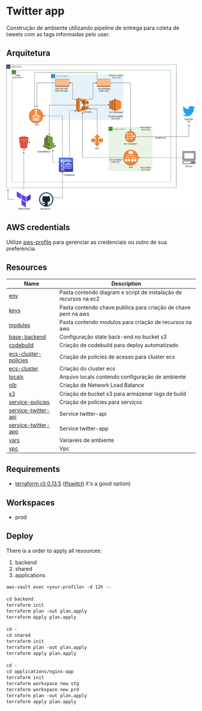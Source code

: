 
# Twitter app

Construção de ambiente utilizando pipeline de entrega para coleta de tweets com as tags informadas pelo user.

## Arquitetura

![diagrama](./env/aws.png)

## AWS credentials

Utilize [aws-profile](https://docs.aws.amazon.com/cli/latest/userguide/cli-configure-profiles.html) para gerenciar as credenciais ou outro de sua preferencia.

## Resources

| Name                                     | Description                                                     |
| ---------------------------------------- | --------------------------------------------------------------- |
| [env](./env)                             | Pasta contendo diagram e script de instalação de recursos na ec2|
| [keys](./keys)                           | Pasta contendo chave publica para criação de chave pem na aws   |
| [modules](./modules)                     | Pasta contendo modulos para criação de recursos na aws          |
| [base-backend](./base-backend.tf)        | Configuração state back-end no bucket s3                        |
| [codebuild](./codebuild.tf)              | Criação de codebuild para deploy automatizado                   |
| [ecs-cluster-policies](./ecs-cluster-policies.tf)|Criação de policies de acesso para cluster ecs           |
| [ecs-cluster](./ecs-cluster.tf)          | Criação do cluster ecs                                          |
| [locals](./locals.tf)                    | Arquivo locals contendo configuração de ambiente                |
| [nlb](./nlb.tf)                          | Criação de Network Load Balance                                 |
| [s3](./s3.tf)                            | Criação de bucket s3 para armazenar logs de build               |
| [service-policies](./service-policies.tf)| Criação de policies para serviços                               |
| [service-twitter-api](./service-twitter-api.tf)| Service twitter-api                                       |
| [service-twitter-app](./service-twitter-app.tf)| Service twitter-app                                       |
| [vars](./vars.tf)                        | Variaveis de ambiente                                           |
| [vpc](./vpc.tf)                          | Vpc                                                             |


## Requirements

- [terraform cli 0.13.5](https://www.terraform.io/docs/cli/index.html) ([tfswitch](https://tfswitch.warrensbox.com) it's a good option)

## Workspaces

- prod

## Deploy

There is a order to apply all resources:

1. backend
1. shared
1. applications

```
aws-vault exec <your-profile> -d 12h --

cd backend
terraform init
terraform plan -out plan.apply
terraform apply plan.apply

cd -
cd shared
terraform init
terraform plan -out plan.apply
terraform apply plan.apply

cd -
cd applications/nginx-app
terraform init
terraform workspace new stg
terraform workspace new prd
terraform plan -out plan.apply
terraform apply plan.apply

```